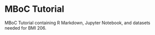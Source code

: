 # MBoC Tutorial
MBoC Tutorial containing R Markdown, Jupyter Notebook, and datasets needed for BMI 206. 
